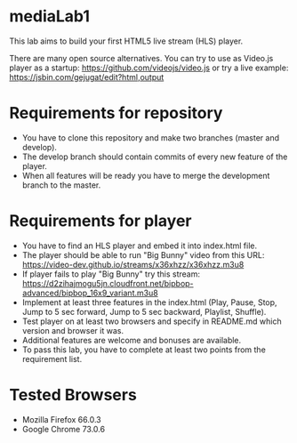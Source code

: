 # mediaLab1

This lab aims to build your first HTML5 live stream (HLS) player.

There are many open source alternatives. You can try to use as Video.js player as a startup: https://github.com/videojs/video.js
or try a live example: https://jsbin.com/gejugat/edit?html,output

# Requirements for repository
  - You have to clone this repository and make two branches (master and develop).
  - The develop branch should contain commits of every new feature of the player.
  - When all features will be ready you have to merge the development branch to the master.

# Requirements for player
  - You have to find an HLS player and embed it into index.html file.
  - The player should be able to run "Big Bunny" video from this URL: https://video-dev.github.io/streams/x36xhzz/x36xhzz.m3u8
  - If player fails to play "Big Bunny" try this stream: https://d2zihajmogu5jn.cloudfront.net/bipbop-advanced/bipbop_16x9_variant.m3u8
  - Implement at least three features in the index.html (Play, Pause, Stop, Jump to 5 sec forward, Jump to 5 sec backward, Playlist, Shuffle).
  - Test player on at least two browsers and specify in README.md which version and browser it was.
  - Additional features are welcome and bonuses are available.
  - To pass this lab, you have to complete at least two points from the requirement list.

# Tested Browsers

  - Mozilla Firefox 66.0.3
  - Google Chrome 73.0.6
